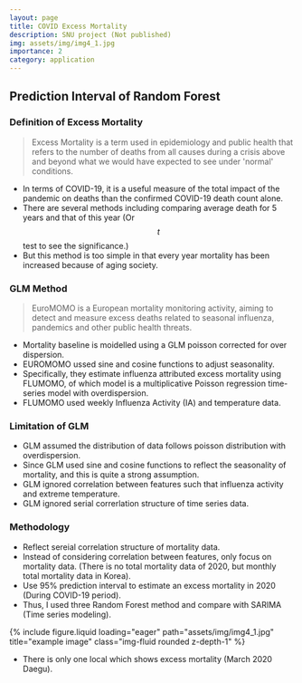```yaml
---
layout: page
title: COVID Excess Mortality
description: SNU project (Not published)
img: assets/img/img4_1.jpg
importance: 2
category: application
---
```


## Prediction Interval of Random Forest

### Definition of Excess Mortality
> Excess Mortality is a term used in epidemiology and public health that refers to the number of deaths from all causes during a crisis above and beyond what we would have expected to see under 'normal' conditions.

* In terms of COVID-19, it is a useful measure of the total impact of the pandemic on deaths than the confirmed COVID-19 death count alone.
* There are several methods including comparing average death for 5 years and that of this year (Or $$t$$ test to see the significance.)
* But this method is too simple in that every year mortality has been increased because of aging society.

### GLM Method
> EuroMOMO is a European mortality monitoring activity, aiming to detect and measure excess deaths related to seasonal influenza, pandemics and other public health threats. 

* Mortality baseline is moidelled using a GLM poisson corrected for over dispersion.
* EUROMOMO ussed sine and cosine functions to adjust seasonality.
* Specifically, they estimate influenza attributed excess mortality using FLUMOMO, of which model is a multiplicative Poisson regression time-series model with overdispersion.
* FLUMOMO used weekly Influenza Activity (IA) and temperature data.

### Limitation of GLM
* GLM assumed the distribution of data follows poisson distribution with overdispersion.
* Since GLM used sine and cosine functions to reflect the seasonality of mortality, and this is quite a strong assumption.
* GLM ignored correlation between features such that influenza activity and extreme temperature.
* GLM ignored serial correrlation structure of time series data.


### Methodology

* Reflect sereial correlation structure of mortality data.
* Instead of considering correlation between features, only focus on mortality data. (There is no total mortality data of 2020, but monthly total mortality data in Korea).
* Use 95% prediction interval to estimate an excess mortality in 2020 (During COVID-19 period).
* Thus, I used three Random Forest method and compare with SARIMA (Time series modeling).


<div class="row">
    <div class="col-sm mt-3 mt-md-0">
        {% include figure.liquid loading="eager" path="assets/img/img4_1.jpg" title="example image" class="img-fluid rounded z-depth-1" %}
    </div>
</div>

* There is only one local which shows excess mortality (March 2020 Daegu).


